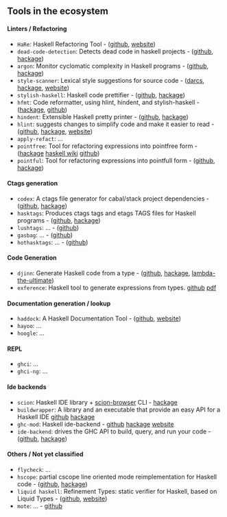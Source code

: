 ## Tools in the ecosystem

#### Linters / Refactoring

* `HaRe`: Haskell Refactoring Tool -
  ([github](https://github.com/alanz/HaRe),
  [website](http://www.cs.kent.ac.uk/projects/refactor-fp/))
* `dead-code-detection`: Detects dead code in haskell projects -
  ([github](https://github.com/soenkehahn/dead-code-detection),
  [hackage](http://hackage.haskell.org/package/dead-code-detection))
* `argon`: Monitor cyclomatic complexity in Haskell programs -
  ([github](https://github.com/rubik/argon),
  [hackage](http://hackage.haskell.org/package/argon))
* `style-scanner`: Lexical style suggestions for source code -
  ([darcs](http://code.haskell.org/style-scanner/),
  [hackage](http://hackage.haskell.org/package/scan),
  [website](http://projects.haskell.org/style-scanner/))
* `stylish-haskell`: Haskell code prettifier -
  ([github](https://github.com/jaspervdj/stylish-haskell),
  [hackage](http://hackage.haskell.org/package/stylish-haskell))
* `hfmt`: Code reformatter, using hlint, hindent, and stylish-haskell -
  ([hackage](http://hackage.haskell.org/package/hfmt),
  [github](https://github.com/danstiner/hfmt))
* `hindent`: Extensible Haskell pretty printer -
  ([github](https://github.com/chrisdone/hindent),
  [hackage](https://hackage.haskell.org/package/hindent))
* `hlint`: suggests changes to simplify code and make it easier to read -
  ([github](https://github.com/ndmitchell/hlint),
  [hackage](https://hackage.haskell.org/package/hlint),
  [website](http://community.haskell.org/~ndm/hlint/))
* `apply-refact`: ...
* `pointfree`: Tool for refactoring expressions into pointfree form -
  ([hackage](http://hackage.haskell.org/package/pointfree)
  [haskell wiki](https://wiki.haskell.org/Pointfree)
  [github](https://github.com/bmillwood/pointfree))
* `pointful`: Tool for refactoring expressions into pointfull form -
  ([github](https://github.com/23Skidoo/pointful),
  [hackage](http://hackage.haskell.org/package/pointful))

#### Ctags generation

* `codex`: A ctags file generator for cabal/stack project dependencies -
  ([github](https://github.com/aloiscochard/codex),
  [hackage](https://hackage.haskell.org/package/codex))
* `hasktags`: Produces ctags tags and etags TAGS files for Haskell programs -
  ([github](https://github.com/MarcWeber/hasktags),
  [hackage](https://hackage.haskell.org/package/hasktags))
* `lushtags`: ... -
  ([github](https://github.com/bitc/lushtags))
* `gasbag`: ... -
  ([github](http://kingfisher.nfshost.com/sw/gasbag))
* `hothasktags`: ... -
  ([github](http://hackage.haskell.org/package/hothasktags))

#### Code Generation

* `djinn`: Generate Haskell code from a type -
  ([github](https://github.com/augustss/djinn),
  [hackage](https://hackage.haskell.org/package/djinn),
  [lambda-the-ultimate](http://lambda-the-ultimate.org/node/1178))
* `exference`: Haskell tool to generate expressions from types.
  [github](https://github.com/lspitzner/exference/)
  [pdf](https://github.com/lspitzner/exference-paper/raw/master/exference.pdf)

#### Documentation generation / lookup

* `haddock`: A Haskell Documentation Tool -
  ([github](https://github.com/haskell/haddock),
  [website](https://www.haskell.org/haddock/))
* `hayoo`: ...
* `hoogle`: ...

#### REPL

* `ghci`: ...
* `ghci-ng`: ...

#### Ide backends

* `scion`: Haskell IDE library + [scion-browser](https://hackage.haskell.org/package/scion-browser) CLI -
  [hackage](https://hackage.haskell.org/package/scion)
* `buildwrapper`: A library and an executable that provide an easy API for a Haskell IDE
  [github](https://github.com/JPMoresmau/BuildWrapper)
  [hackage](https://hackage.haskell.org/package/buildwrapper)
* `ghc-mod`: Haskell ide-backend -
  [github](https://github.com/kazu-yamamoto/ghc-mod)
  [hackage](https://hackage.haskell.org/package/ghc-mod)
  [website](http://www.mew.org/~kazu/proj/ghc-mod/)
* `ide-backend`: drives the GHC API to build, query, and run your code -
  ([github](https://github.com/fpco/ide-backend),
  [hackage](http://hackage.haskell.org/package/ide-backend))

#### Others / Not yet classified

* `flycheck`: ...
* `hscope`: partial cscope line oriented mode reimplementation for Haskell code -
  ([github](https://github.com/bosu/hscope),
  [hackage](https://hackage.haskell.org/package/hscope))
* `liquid haskell`: Refinement Types: static verifier for Haskell, based on Liquid Types -
  ([github](https://github.com/ucsd-progsys/liquidhaskell),
  [website](http://goto.ucsd.edu/~rjhala/liquid/haskell/blog/about/))
* `mote`: ... -
  [github](https://github.com/imeckler/mote)
